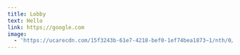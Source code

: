 ```yaml
---
title: Lobby
text: Hello
link: https;//google.com
image:
  - 'https://ucarecdn.com/15f3243b-61e7-4218-bef0-1ef74bea1873~1/nth/0/'
---
```


